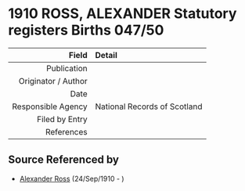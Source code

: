 ﻿---
layout: page
permalink: /sources/s77609296
---

# 1910 ROSS, ALEXANDER Statutory registers Births 047/50

Field | Detail
---:|:---
Publication | 
Originator / Author | 
Date | 
Responsible Agency | National Records of Scotland
Filed by Entry | 
References | 

## Source Referenced by

* [Alexander Ross](../people/@52064896@-alexander-ross-b1910-9-24-d.md) (24/Sep/1910 - )

